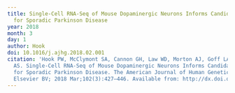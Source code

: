 ```yaml
---
title: Single-Cell RNA-Seq of Mouse Dopaminergic Neurons Informs Candidate Gene Selection
  for Sporadic Parkinson Disease
year: 2018
month: 3
day: 1
author: Hook
doi: 10.1016/j.ajhg.2018.02.001
citation: 'Hook PW, McClymont SA, Cannon GH, Law WD, Morton AJ, Goff LA, McCallion
  AS. Single-Cell RNA-Seq of Mouse Dopaminergic Neurons Informs Candidate Gene Selection
  for Sporadic Parkinson Disease. The American Journal of Human Genetics [Internet].
  Elsevier BV; 2018 Mar;102(3):427–446. Available from: http://dx.doi.org/10.1016/j.ajhg.2018.02.001'
---
```


